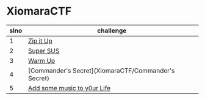 # XiomaraCTF

| slno   | challenge   | 
|-------------- | --- | 
|1|[Zip it Up](https://github.com/Ashborn013/WriteUps/tree/main/XiomaraCTF/Zip%20It%20Up)|
|2|[Super SUS]()|
|3|[Warm Up]()|
|4|[Commander's Secret](XiomaraCTF/Commander's Secret)|
|5|[Add some music to y0ur Life]()|

